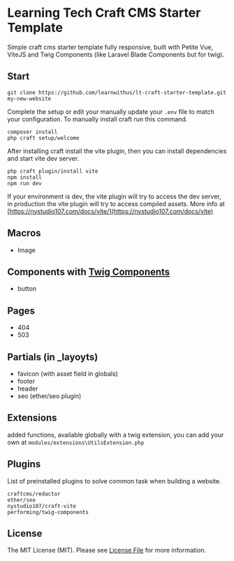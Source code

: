# Learning Tech Craft CMS Starter Template

Simple craft cms starter template fully responsive, built with Petite Vue, ViteJS and Twig Components (like Laravel Blade Components but for twig).

## Start
```
git clone https://github.com/learnwithus/lt-craft-starter-template.git my-new-website
```

Complete the setup or edit your manually update your `.env` file to match your configuration. To manually install craft run this command.

```
composer install
php craft setup/welcome
```

After installing craft install the vite plugin, then you can install dependencies and start vite dev server.
```
php craft plugin/install vite
npm install
npm run dev
```

If your environment is dev, the vite plugin will try to access the dev server, in production the vite plugin will try to access compiled assets. More info at [https://nystudio107.com/docs/vite/](https://nystudio107.com/docs/vite)

## Macros
- Image

## Components with [Twig Components](https://github.com/giorgiopogliani/twig-components)
- button


## Pages
- 404
- 503

## Partials (in _layoyts)
- favicon (with asset field in globals)
- footer
- header
- seo (ether/seo plugin)

## Extensions
added functions, available globally with a twig extension, you can add your own at `modules/extensions\UtilsExtension.php`


## Plugins

List of preinstalled plugins to solve common task when building a website.
``` 
craftcms/redactor 
ether/seo 
nystudio107/craft-vite
performing/twig-components 
```

## License

The MIT License (MIT). Please see [License File](LICENSE) for more information.
